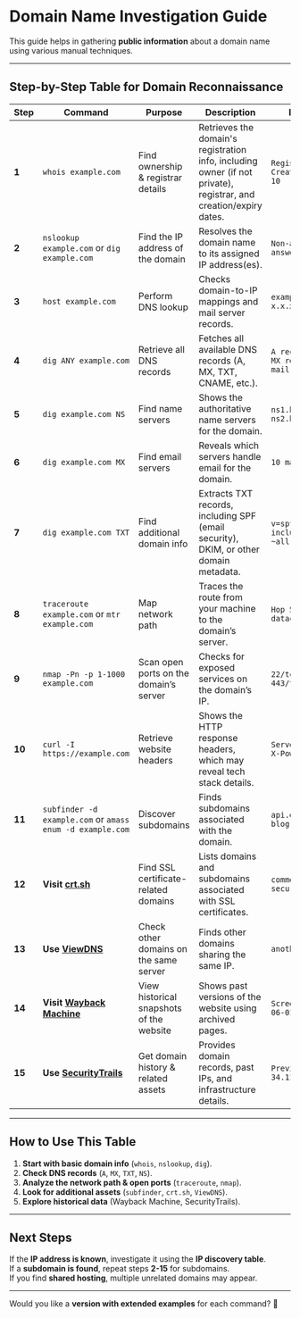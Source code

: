 # **Domain Name Investigation Guide**

This guide helps in gathering **public information** about a domain name using various manual techniques.

---

## **Step-by-Step Table for Domain Reconnaissance**

| **Step** | **Command** | **Purpose** | **Description** | **Example Output** |
|------|---------|---------|--------------|----------------|
| **1** | `whois example.com` | Find ownership & registrar details | Retrieves the domain's registration info, including owner (if not private), registrar, and creation/expiry dates. | `Registrar: Namecheap` <br> `Creation Date: 2021-01-10` |
| **2** | `nslookup example.com` or `dig example.com` | Find the IP address of the domain | Resolves the domain name to its assigned IP address(es). | `Non-authoritative answer: x.x.x.8` |
| **3** | `host example.com` | Perform DNS lookup | Checks domain-to-IP mappings and mail server records. | `example.com has address x.x.x.8` |
| **4** | `dig ANY example.com` | Retrieve all DNS records | Fetches all available DNS records (A, MX, TXT, CNAME, etc.). | `A record: x.x.x.8` <br> `MX record: mail.example.com` |
| **5** | `dig example.com NS` | Find name servers | Shows the authoritative name servers for the domain. | `ns1.hosting.com` <br> `ns2.hosting.com` |
| **6** | `dig example.com MX` | Find email servers | Reveals which servers handle email for the domain. | `10 mail.example.com` |
| **7** | `dig example.com TXT` | Find additional domain info | Extracts TXT records, including SPF (email security), DKIM, or other domain metadata. | `v=spf1 include:_spf.google.com ~all` |
| **8** | `traceroute example.com` or `mtr example.com` | Map network path | Traces the route from your machine to the domain’s server. | `Hop 5: aws-datacenter.com` |
| **9** | `nmap -Pn -p 1-1000 example.com` | Scan open ports on the domain’s server | Checks for exposed services on the domain’s IP. | `22/tcp open ssh` <br> `443/tcp open https` |
| **10** | `curl -I https://example.com` | Retrieve website headers | Shows the HTTP response headers, which may reveal tech stack details. | `Server: Apache` <br> `X-Powered-By: PHP` |
| **11** | `subfinder -d example.com` or `amass enum -d example.com` | Discover subdomains | Finds subdomains associated with the domain. | `api.example.com` <br> `blog.example.com` |
| **12** | **Visit [crt.sh](https://crt.sh/?q=example.com)** | Find SSL certificate-related domains | Lists domains and subdomains associated with SSL certificates. | `common-name: secure.example.com` |
| **13** | **Use [ViewDNS](https://viewdns.info/reverseip/)** | Check other domains on the same server | Finds other domains sharing the same IP. | `another-example.com` |
| **14** | **Visit [Wayback Machine](https://web.archive.org/web/*/example.com)** | View historical snapshots of the website | Shows past versions of the website using archived pages. | `Screenshot from 2015-06-01` |
| **15** | **Use [SecurityTrails](https://securitytrails.com/domain/example.com)** | Get domain history & related assets | Provides domain records, past IPs, and infrastructure details. | `Previous IP: 34.112.45.22` |

---

## **How to Use This Table**
1. **Start with basic domain info** (`whois`, `nslookup`, `dig`).
2. **Check DNS records** (`A`, `MX`, `TXT`, `NS`).
3. **Analyze the network path & open ports** (`traceroute`, `nmap`).
4. **Look for additional assets** (`subfinder`, `crt.sh`, `ViewDNS`).
5. **Explore historical data** (Wayback Machine, SecurityTrails).

---

## **Next Steps**
If the **IP address is known**, investigate it using the **IP discovery table**.  
If a **subdomain is found**, repeat steps **2-15** for subdomains.  
If you find **shared hosting**, multiple unrelated domains may appear.

---

Would you like a **version with extended examples** for each command? 🚀